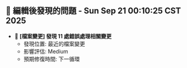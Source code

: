 ## 🚨 編輯後發現的問題 - Sun Sep 21 00:10:25 CST 2025

- 🔄 **[檔案變更] 發現       11 處錯誤處理相關變更**
  - 發現位置: 最近的檔案變更
  - 影響評估: Medium
  - 預期修復時間: 下一循環

